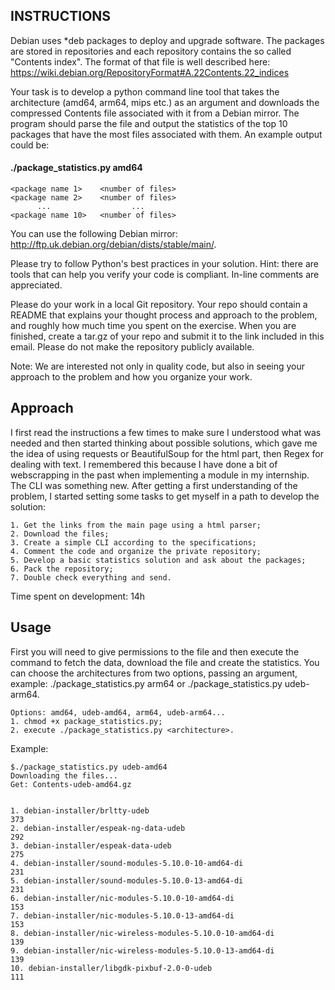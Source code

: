 ## INSTRUCTIONS 

Debian uses *deb packages to deploy and upgrade software. The packages are stored in repositories and each repository contains the so called "Contents index". The format of that file is well described here: https://wiki.debian.org/RepositoryFormat#A.22Contents.22_indices

 

Your task is to develop a python command line tool that takes the architecture (amd64, arm64, mips etc.) as an argument and downloads the compressed Contents file associated with it from a Debian mirror. The program should parse the file and output the statistics of the top 10 packages that have the most files associated with them. An example output could be:

 

#### ./package_statistics.py amd64
 

    <package name 1>    <number of files>
    <package name 2>    <number of files>
          ...                  ...
    <package name 10>   <number of files>
 
   

You can use the following Debian mirror:   http://ftp.uk.debian.org/debian/dists/stable/main/. 

Please try to follow Python's best practices in your solution. Hint: there are tools that can help you verify your code is compliant. In-line comments are appreciated.

Please do your work in a local Git repository. Your repo should contain a README that explains your thought process and approach to the problem, and roughly how much time you spent on the exercise. When you are finished, create a tar.gz of your repo and submit it to the link included in this email. Please do not make the repository publicly available.
 
Note: We are interested not only in quality code, but also in seeing your approach to the problem and how you organize your work.

## Approach

I first read the instructions a few times to make sure I understood what was needed and then started thinking about possible solutions, which gave me the idea of using requests or BeautifulSoup for the html part, then Regex for dealing with text. I remembered this because I have done a bit of webscrapping in the past when implementing a module in my internship. The CLI was something new. After getting a first understanding of the problem, I started setting some tasks to get myself in a path to develop the solution:

    1. Get the links from the main page using a html parser;
    2. Download the files;
    3. Create a simple CLI according to the specifications;
    4. Comment the code and organize the private repository;
    5. Develop a basic statistics solution and ask about the packages;
    6. Pack the repository;
    7. Double check everything and send.
    
Time spent on development: 14h
    
## Usage

First you will need to give permissions to the file and then execute the command to fetch the data, download the file and create the statistics. You can choose the architectures from two options, passing an argument, example: ./package_statistics.py arm64 or ./package_statistics.py udeb-arm64.

    Options: amd64, udeb-amd64, arm64, udeb-arm64...
    1. chmod +x package_statistics.py;
    2. execute ./package_statistics.py <architecture>.
    
Example:

    $./package_statistics.py udeb-amd64
    Downloading the files...
    Get: Contents-udeb-amd64.gz


    1. debian-installer/brltty-udeb                                 	373
    2. debian-installer/espeak-ng-data-udeb                         	292
    3. debian-installer/espeak-data-udeb                            	275
    4. debian-installer/sound-modules-5.10.0-10-amd64-di            	231
    5. debian-installer/sound-modules-5.10.0-13-amd64-di            	231
    6. debian-installer/nic-modules-5.10.0-10-amd64-di              	153
    7. debian-installer/nic-modules-5.10.0-13-amd64-di              	153
    8. debian-installer/nic-wireless-modules-5.10.0-10-amd64-di     	139
    9. debian-installer/nic-wireless-modules-5.10.0-13-amd64-di     	139
    10. debian-installer/libgdk-pixbuf-2.0-0-udeb                    	111

